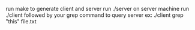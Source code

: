 run make to generate client and server
run ./server on server machine 
run ./client followed by your grep command to query server
ex: ./client grep "this" file.txt

